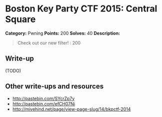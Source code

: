 # Boston Key Party CTF 2015: Central Square

**Category:** Pwning
**Points:** 200
**Solves:** 40
**Description:**

> Check out our new filter! : 200

## Write-up

(TODO)

## Other write-ups and resources

* <http://pastebin.com/SYcrZp7y>
* <http://pastebin.com/efCH07Ni>
* <http://mivehind.net/page/view-page-slug/14/bkpctf-2014>
